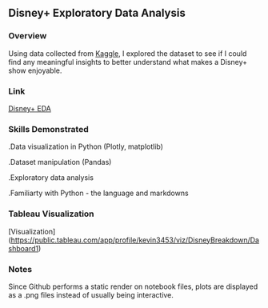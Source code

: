 ## Disney+ Exploratory Data Analysis
### Overview
Using data collected from [Kaggle](https://www.kaggle.com/datasets/victorsoeiro/disney-tv-shows-and-movies?select=credits.csv), I explored the dataset to see if I could find any meaningful insights to better understand what makes a Disney+ show enjoyable.

### Link
[Disney+ EDA](https://github.com/kekevin12/Disney_EDA/blob/main/disney_data.ipynb)

### Skills Demonstrated
.Data visualization in Python (Plotly, matplotlib)

.Dataset manipulation (Pandas)

.Exploratory data analysis

.Familiarty with Python - the language and markdowns

### Tableau Visualization
[Visualization] (https://public.tableau.com/app/profile/kevin3453/viz/DisneyBreakdown/Dashboard1)

### Notes
Since Github performs a static render on notebook files, plots are displayed as a .png files instead of usually being interactive.

